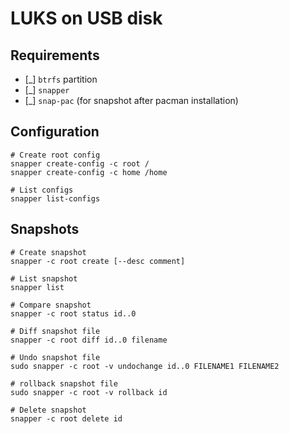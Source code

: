 # LUKS on USB disk

## Requirements
- [_] `btrfs` partition
- [_] `snapper`
- [_] `snap-pac` (for snapshot after pacman installation)

## Configuration

```
# Create root config
snapper create-config -c root /
snapper create-config -c home /home

# List configs
snapper list-configs
```

## Snapshots
```
# Create snapshot
snapper -c root create [--desc comment]

# List snapshot
snapper list

# Compare snapshot
snapper -c root status id..0

# Diff snapshot file
snapper -c root diff id..0 filename

# Undo snapshot file
sudo snapper -c root -v undochange id..0 FILENAME1 FILENAME2

# rollback snapshot file
sudo snapper -c root -v rollback id

# Delete snapshot
snapper -c root delete id
```
